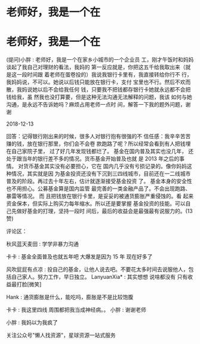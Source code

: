 # 老师好，我是一个在

# 老师好，我是一个在

(提问)小胖 : 老师好，我是一个在家乡小城市的一个企业员 工，刚才午饭时和妈妈谈起了我自己对理财的看法，我妈的 第一反应就是，你把这五千给我取出来（就是这一段时间跟 着老师在蛋卷投的）我说我银行卡里有，我直接转给你行不 行，我妈妈说，不可以。她说以后钱只能放在银行卡，支付 宝里也不行。然后不欢而散，我妈说她以后不会给我任何 钱，只要我不把钱都存银行卡她就永远都不会把钱给我，虽 然我也没打算要，但是这种无法沟通无法解释的问题，我该 如何与她沟通，是永远不告诉她吗？麻烦占用老师一点时 间，解答一下我的题外问题，谢谢

2018-12-13

回答：记得银行刚出来的时候，很多人对银行抱有很强的不 信任感：我辛辛苦苦赚的钱，放在银行那里，你们会不会卷 款跑路了呢？所以经常会看到有人把钱埋在自己家院子里， 过了好几年发现钱都烂了。 基金在国内普及其实也没几年， 还处于跟当年的银行差不多的情况。货币基金开始普及也就 是 2013 年之后的事情。 对货币基金其实没有必要担心，它在 国内几乎没有亏损记录的。像你妈妈这种情况，其实就是因 为基金投资还没有下沉到三四线城市，目前还在一二线城市 普及的阶段。再过去十年左右，估计就逐渐接受基金投资 了。 基金本身的安全性也不用担心。公募基金算是国内监管 最完善的一类金融产品了。不会出现跑路、暴雷等情况。 而 且把钱放在银行卡里，是妥妥的被通货膨胀严重侵蚀的。看 起来资金保本，但实际上购买力每年缩水。所以还是要掌握 基金投资的技能。可以自己先做好基金的打理，坚持一段时 间后，最后的收益会是最强最有说服力的。(13 赞)

评论区：

秋风蓝天麦田 : 学学非暴力沟通

卡卡 : 基金全面普及也就五年吧 大爆发是因为 15 年 现在好多了

风吹屁屁有点凉 : 投自己的基金，让他人说去吧。不要花太多时间去说服他人，包括自己家人。努力工作，早日独立。 LanyuanXia* : 其实想想 说啥都没有 只有收益最打脸[微笑]

Hank : 通货膨胀是什么，能吃吗，膨胀是不是比较饱腹

卡卡 : 我这里四线 周围都把我当成神经病。。 小胖 : 谢谢老师

小胖 : 我妈以为我疯了

关注公众号"懒人找资源"，星球资源一站式服务